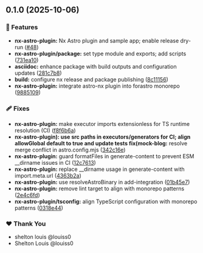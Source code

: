 ## 0.1.0 (2025-10-06)

### 🚀 Features

- **nx-astro-plugin:** Nx Astro plugin and sample app; enable release dry-run ([#48](https://github.com/louiss0/forastro/pull/48))
- **nx-astro-plugin/package:** set type module and exports; add scripts ([731ea10](https://github.com/louiss0/forastro/commit/731ea10))
- **asciidoc:** enhance package with build outputs and configuration updates ([281c7b8](https://github.com/louiss0/forastro/commit/281c7b8))
- **build:** configure nx release and package publishing ([8c11156](https://github.com/louiss0/forastro/commit/8c11156))
- **nx-astro-plugin:** integrate astro-nx plugin into forastro monorepo ([9885109](https://github.com/louiss0/forastro/commit/9885109))

### 🩹 Fixes

- **nx-astro-plugin:** make executor imports extensionless for TS runtime resolution (CI) ([f8f6b6a](https://github.com/louiss0/forastro/commit/f8f6b6a))
- **nx-astro-plugin): use src paths in executors/generators for CI; align allowGlobal default to true and update tests fix(mock-blog:** resolve merge conflict in astro.config.mjs ([342c16e](https://github.com/louiss0/forastro/commit/342c16e))
- **nx-astro-plugin:** guard formatFiles in generate-content to prevent ESM __dirname issues in CI ([12c7613](https://github.com/louiss0/forastro/commit/12c7613))
- **nx-astro-plugin:** replace __dirname usage in generate-content with import.meta.url ([4363b2a](https://github.com/louiss0/forastro/commit/4363b2a))
- **nx-astro-plugin:** use resolveAstroBinary in add-integration ([01b45e7](https://github.com/louiss0/forastro/commit/01b45e7))
- **nx-astro-plugin:** remove lint target to align with monorepo patterns ([2e4c6fd](https://github.com/louiss0/forastro/commit/2e4c6fd))
- **nx-astro-plugin/tsconfig:** align TypeScript configuration with monorepo patterns ([0318e44](https://github.com/louiss0/forastro/commit/0318e44))

### ❤️ Thank You

- shelton louis @louiss0
- Shelton Louis @louiss0